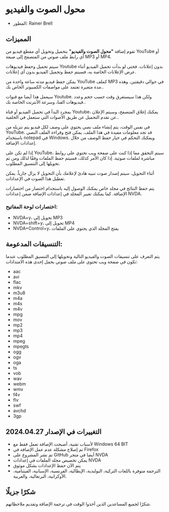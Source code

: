 # محول الصوت والفيديو

* المطور: Rainer Brell

## المميزات

تقوم إضافة **"محول الصوت والفيديو"** بتحميل وتحويل أي مقطع فيديو من YouTube أو أي رابط ملف صوتي من المتصفح إلى صيغة MP3 أو MP4.

سيتم تحميل وحفظ فيديوهات Youtube بدون إعلانات. فحتى لو بدأت تحميل الفيديو أثناء عرض الإعلانات الخاصة به، فسيتم حفظ وتحميل الفيديو بدون أي إعلانات.

يمكن حفظ فيديو مدته ساعة واحدة من YouTube كملف MP3 في حوالي دقيقتين. وهذه مدة متغيرة تعتمد على مواصفات الكمبيوتر الخاص بك..

سيعمل هذا أيضا مع قنوات Youtube. ولكن هذا سيستغرق وقت حسب حجم وعدد فيديوهات القنا، وسرعة الأنترنت الخاصة بك..

بمجرد البدأ في تحميل الفيديو أو قناة Youtube، يمكنك إغلاق المتصفح، وسيتم الإعلان عن تقدم التحميل عن طريق الأصوات التي ستعمل في الخلفية..

في نفس الوقت، يتم إنشاء ملف نصي يحتوي على وصف لكل فيديو يتم تنزيله من YouTube. قد تجد معلومات مفيدة في هذا الملف. يمكن فتح وقراءة الملف النصي باستخدام notepad في Windows. ويمكنك التحكم في خيار حفظ الوصف من خلال إعدادات الإضافة.

إذا لم تكن على YouTube، سيتم التحقق مما إذا كنت على صفحة ويب تحتوي على روابط مباشرة لملفات صوتية. إذا كان الأمر كذلك، فسيتم حفظ الملفات وفقًا لذلك ومن ثم تحويلها إلى التنسيق المطلوب.

أثناء التحويل، سيتم إصدار صوت تنبيه هادئ لإعلامك بأن التحويل لا يزال جارياً. يمكن تعطيل هذا الصوت في الإعدادات.

يتم حفظ النتائج في مجلد خاص يمكنك الوصول إليه باستخدام اختصار من اختصارات الإضافة. كما يمكنك تغيير المجلد في إعدادات الإضافة ضمن إعدادات NVDA.

### اختصارات لوحة المفاتيح:

* NVDA+y، تحويل إلى MP3
* NVDA+shift+y، تحويل إلى MP4
* NVDA+Control+y، يفتح المجلد الذي يحتوي على الملفات

## التنسيقات المدعومة:

يتم التعرف على تنسيقات الصوت والفيديو التالية وتحويلها إلى التنسيق المطلوب عندما تكون في صفحة ويب تحتوي على ملف صوتي يحمل إحدى هذه الامتدادات:

* aac
* avi
* flac
* mkv
* m3u8
* m4a
* m4s
* m4v
* mpg
* mov
* mp2
* mp3
* mp4
* mpeg
* mpegts
* ogg
* ogv
* oga
* ts
* vob
* wav
* webm
* wmv
* f4v
* flv
* swf
* avchd
* 3gp

## التغييرات في الإصدار 2024.04.27

* لأسباب تقنية، أصبحت الإضافة تعمل فقط مع Windows 64 BIT
* تم إصلاح مشكلة عدم عمل الإضافة في Firefox
* تم نشر المشروع على GitHub أيضا في متجر NVDA
* يمكن تخصيص مجلد الملفات في إعدادات NVDA
* يتم الآن حفظ الإعدادات بشكل موثوق
* الترجمة متوفرة باللغات التركية، البولندية، الإيطالية، الفرنسية، الإسبانية، الفيتنامية، الأوكرانية، البرتغالية، والعربية.

## شكرًا جزيلًا

شكرًا لجميع المساعدين الذين أخذوا الوقت في ترجمة الإضافة وتقديم ملاحظاتهم.
